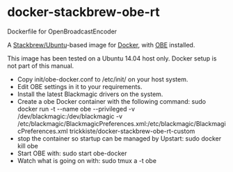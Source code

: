 docker-stackbrew-obe-rt
=======================

Dockerfile for OpenBroadcastEncoder

A [Stackbrew/Ubuntu](https://github.com/tianon/docker-brew-ubuntu/tree/precise)-based image for [Docker](http://docker.io/), with [OBE](https://github.com/ob-encoder/obe-rt) installed.

This image has been tested on a Ubuntu 14.04 host only.
Docker setup is not part of this manual.

* Copy init/obe-docker.conf to /etc/init/ on your host system.
* Edit OBE settings in it to your requirements.
* Install the latest Blackmagic drivers on the system.
* Create a obe Docker container with the following command:
sudo docker run -t --name obe --privileged -v /dev/blackmagic:/dev/blackmagic -v /etc/blackmagic/BlackmagicPreferences.xml:/etc/blackmagic/BlackmagicPreferences.xml trickkiste/docker-stackbrew-obe-rt-custom
* stop the container so startup can be managed by Upstart: sudo docker kill obe
* Start OBE with: sudo start obe-docker
* Watch what is going on with: sudo tmux a -t obe
